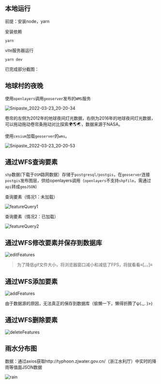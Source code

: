 ## 本地运行

前提：安装node，yarn

安装依赖

```
yarn
```

vite服务器运行

```
yarn dev
```

已完成部分截图：

## 地球村的夜晚

使用`openlayers`调用`geoserver`发布的`WMS`服务

![Snipaste_2022-03-23_20-20-34](https://gitee.com/dan_but/image2/raw/master/img/Snipaste_2022-03-23_20-20-34.png)

卷帘的左侧为2012年的地球夜间灯光数据，右侧为2016年的地球夜间灯光数据，可以拖动拖动卷帘条拖动对比探索🌍🌎🌏，数据来源于NASA。

使用`cesium`加载`geoserver`的`wms`。

![Snipaste_2022-03-23_20-20-53](https://gitee.com/dan_but/image2/raw/master/img/Snipaste_2022-03-23_20-20-53.png)

## 通过WFS查询要素

`shp`数据(下载于`OSM`路网数据）存储于`postgresql/postgis`，在`geoserver`连接`postgis`发布图层，供给openlayers调用（`openlayers`不支持`shpfile`，需通过`api`转成`geoJSON`）

查询要素（情况1：未加载）

![featureQuery1](https://cdn.jsdelivr.net/gh/bigbigbig2/image2/img/featureQuery1.gif)

查询要素（情况2：已加载）

![featureQuery2](https://cdn.jsdelivr.net/gh/bigbigbig2/image2/img/featureQuery2.gif)

## 通过WFS修改要素并保存到数据库

![editFeatures](https://cdn.jsdelivr.net/gh/bigbigbig2/image2/img/editFeatures.gif)

> 为了降低gif文件大小，将浏览器窗口减小和减低了FPS，将就看看≡[。。]≡

## 通过WFS添加要素

![addFeatures](https://cdn.jsdelivr.net/gh/bigbigbig2/image2/img/addFeatures.gif)

由于数据源的原因，无法真正的保存到数据库（偷懒一下，懒得折腾了ψ(._. )>)

## 通过WFS删除要素

![deleteFeatures](https://cdn.jsdelivr.net/gh/bigbigbig2/image2/img/deleteFeatures.gif)

## 雨水分布图

数据：通过axios获取http://typhoon.zjwater.gov.cn/（浙江水利厅）中实时的降雨等值面JSON数据

![rain](https://cdn.jsdelivr.net/gh/bigbigbig2/image2/img/202204152310915.gif)

